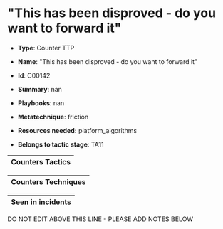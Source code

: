 # "This has been disproved - do you want to forward it"

* **Type**: Counter TTP

* **Name**: "This has been disproved - do you want to forward it"

* **Id**: C00142

* **Summary**: nan

* **Playbooks**: nan

* **Metatechnique**: friction

* **Resources needed:** platform_algorithms

* **Belongs to tactic stage**: TA11


| Counters Tactics |
| ---------------- |



| Counters Techniques |
| ------------------- |



| Seen in incidents |
| ----------------- |

DO NOT EDIT ABOVE THIS LINE - PLEASE ADD NOTES BELOW